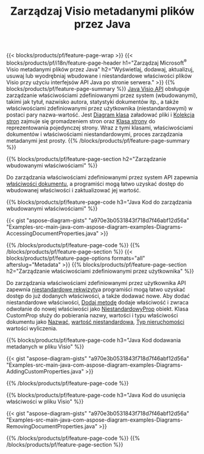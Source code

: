 ﻿---
title: Zarządzaj Visio metadanymi plików przez Java
url: /pl/java/metadata/
description: Przeglądaj, dodawaj, edytuj, usuwaj lub wyodrębniaj metadane plików Visio za pomocą kilku linii kodu Java
---
{{< blocks/products/pf/feature-page-wrap >}}
{{< blocks/products/pf/i18n/feature-page-header h1="Zarządzaj Microsoft<sup>&reg;</sup> Visio metadanymi plików przez Java" h2="Wyświetlaj, dodawaj, aktualizuj, usuwaj lub wyodrębniaj wbudowane i niestandardowe właściwości plików Visio przy użyciu interfejsów API Java po stronie serwera." >}}
{{% blocks/products/pf/feature-page-summary %}}
[Java Visio API](/diagram/java/) obsługuje zarządzanie właściwościami zdefiniowanymi przez system (wbudowanymi), takimi jak tytuł, nazwisko autora, statystyki dokumentów itp., a także właściwościami zdefiniowanymi przez użytkownika (niestandardowymi) w postaci pary nazwa-wartość. Jest [Diagram klasa](https://apireference.aspose.com/diagram/java/com.aspose.diagram/diagram) załadować pliki i [Kolekcja stron](https://apireference.aspose.com/diagram/java/com.aspose.diagram/pagecollection) zajmuje się gromadzeniem stron oraz [Klasa strony](https://apireference.aspose.com/diagram/java/com.aspose.diagram/page) do reprezentowania pojedynczej strony. Wraz z tymi klasami, właściwościami dokumentów i właściwościami niestandardowymi, proces zarządzania metadanymi jest prosty. 
{{% /blocks/products/pf/feature-page-summary %}}

{{% blocks/products/pf/feature-page-section h2="Zarządzanie wbudowanymi właściwościami" %}}

Do zarządzania właściwościami zdefiniowanymi przez system API zapewnia [właściwości dokumentu](https://apireference.aspose.com/diagram/java/com.aspose.diagram/documentproperties), a programiści mogą łatwo uzyskać dostęp do wbudowanej właściwości i zaktualizować jej wartość. 

{{% blocks/products/pf/feature-page-code h3="Java Kod do zarządzania wbudowanymi właściwościami" %}}

{{< gist "aspose-diagram-gists" "a970e3b0531843f718d7f46abf12d56a" "Examples-src-main-java-com-aspose-diagram-examples-Diagrams-AccessingDocumentProperties.java" >}}

{{% /blocks/products/pf/feature-page-code %}}
{{% /blocks/products/pf/feature-page-section %}}
{{< blocks/products/pf/feature-page-options formats="all" afterslug="Metadata" >}}
{{% blocks/products/pf/feature-page-section h2="Zarządzanie właściwościami zdefiniowanymi przez użytkownika" %}}

Do zarządzania właściwościami zdefiniowanymi przez użytkownika API zapewnia [niestandardowe rekwizyty](https://apireference.aspose.com/diagram/java/com.aspose.diagram/documentproperties#CustomProps)a programiści mogą łatwo uzyskać dostęp do już dodanych właściwości, a także dodawać nowe. Aby dodać niestandardowe właściwości, [Dodaj metodę](https://apireference.aspose.com/diagram/java/com.aspose.diagram/custompropcollection#add(com.aspose.diagram.CustomProp)) dodaje właściwość i zwraca odwołanie do nowej właściwości jako [NiestandardowyProp](https://apireference.aspose.com/diagram/java/com.aspose.diagram/customprop) obiekt. Klasa CustomProp służy do pobierania nazwy, wartości i typu właściwości dokumentu jako [Nazwać](https://apireference.aspose.com/diagram/java/com.aspose.diagram/customprop#Name), [wartość niestandardowa](https://apireference.aspose.com/diagram/java/com.aspose.diagram/customprop#CustomValue), [Typ nieruchomości](https://apireference.aspose.com/diagram/java/com.aspose.diagram/customprop#PropType) wartości wyliczenia. 
 
{{% blocks/products/pf/feature-page-code h3="Java Kod dodawania metadanych w pliku Visio" %}}

{{< gist "aspose-diagram-gists" "a970e3b0531843f718d7f46abf12d56a" "Examples-src-main-java-com-aspose-diagram-examples-Diagrams-AddingCustomProperties.java" >}}

{{% /blocks/products/pf/feature-page-code %}}


{{% blocks/products/pf/feature-page-code h3="Java Kod do usunięcia właściwości w pliku Visio" %}}

{{< gist "aspose-diagram-gists" "a970e3b0531843f718d7f46abf12d56a" "Examples-src-main-java-com-aspose-diagram-examples-Diagrams-RemovingDocumentProperties.java" >}}

{{% /blocks/products/pf/feature-page-code %}}
{{% /blocks/products/pf/feature-page-section %}}
